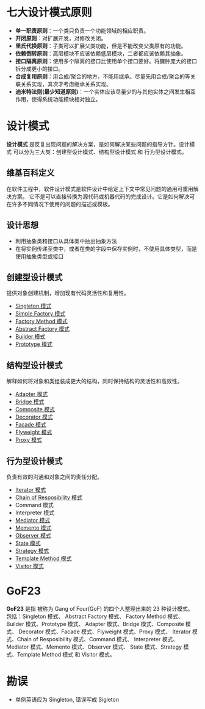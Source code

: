 # 七大设计模式原则  
- __单一职责原则__：一个类只负责一个功能领域的相应职责。  
- __开闭原则__：对扩展开发，对修改关闭。  
- __里氏代换原则__：子类可以扩展父类功能，但是不能改变父类原有的功能。  
- __依赖倒转原则__：高层模块不应该依赖低层模块，二者都应该依赖其抽象。  
- __接口隔离原则__：使用多个隔离的接口比使用单个接口要好。将臃肿庞大的接口拆分成更小的接口。  
- __合成复用原则__：用合成/聚合的地方，不能用继承。尽量先用合成/聚合的等关联关系实现，其次才考虑继承关系实现。  
- __迪米特法则(最少知道原则)__：一个实体应该尽量少的与其他实体之间发生相互作用，使得系统功能模块相对独立。    
#   设计模式
__设计模式__ 是反复出现问题的解决方案，是如何解决某些问题的指导方针。设计模式 可以分为三大类：创建型设计模式、结构型设计模式 和 行为型设计模式。  
## 维基百科定义
在软件工程中，软件设计模式是软件设计中给定上下文中常见问题的通用可重用解决方案。
它不是可以直接转换为源代码或机器代码的完成设计。它是如何解决可在许多不同情况下使用的问题的描述或模板。 
## 设计思想
- 利用抽象类和接口从具体类中抽出抽象方法
- 在将实例传递至类中，或者在类的字段中保存实例时，不使用具体类型，而是使用抽象类型或接口 
## 创建型设计模式  
提供对象创建机制，增加现有代码灵活性和复用性。  
- [Singleton 模式](./sigleton/sigleton.md)
- [Simple Factory 模式](./simple-factory/simpleFactory.md)
- [Factory Method 模式](./factory-method/FactoryMethod.md)
- [Abstract Factory 模式](./abstract-factory/abstract-factory.md)
- [Builder 模式](./builder/builder.md)
- [Prototype 模式](./prototype/prototype.md)
## 结构型设计模式  
解释如何将对象和类组装成更大的结构，同时保持结构的灵活性和高效性。  
- [Adapter 模式](./adapter/Adapter.md)
- [Bridge 模式](./bridge/bridge.md)
- [Composite 模式](./composite/composite.md)
- [Decorator 模式](./decorator/decorator.md)
- [Facade 模式](./facade/facade.md)
- [Flyweight 模式](./flyweight/flyweight.md)
- [Proxy 模式](./proxy/proxy.md)
## 行为型设计模式  
负责有效的沟通和对象之间的责任分配。  
- [Iterator 模式](./iterator/Iterator.md)
- [Chain of Resposibility 模式](./chainOfResponsibility/chainOfResponsibility.md)
- Command 模式
- Interpreter 模式
- [Mediator 模式](./mediator/mediator.md)
- [Memento 模式](./memento/memento.md)
- [Observer 模式](./observer/observer.md)
- [State 模式](./state/state.md)
- [Strategy 模式](./strategy/strategy.md)
- [Template Method 模式](./template-method/TemplateMethod.md)
- [Visitor 模式](./visitor/visitor.md)  
# GoF23
__GoF23__ 是指 被称为 Gang of Four(GoF) 的四个人整理出来的 23 种设计模式。  
包括：Singleton 模式、  Abstract Factory 模式、
Factory Method 模式、Builder 模式、Prototype 模式、
Adapter 模式、Bridge 模式、Composite 模式、
Decorator 模式、Facade 模式、Flyweight 模式、Proxy 模式、
Iterator 模式、Chain of Resposibility 模式、Command 模式、
Interpreter 模式、Mediator 模式、Memento 模式、Observer 模式、
State 模式、Strategy 模式、Template Method 模式 和 Visitor 模式。 
# 勘误
- 单例英语应为 Singleton, 错误写成 Sigleton 



